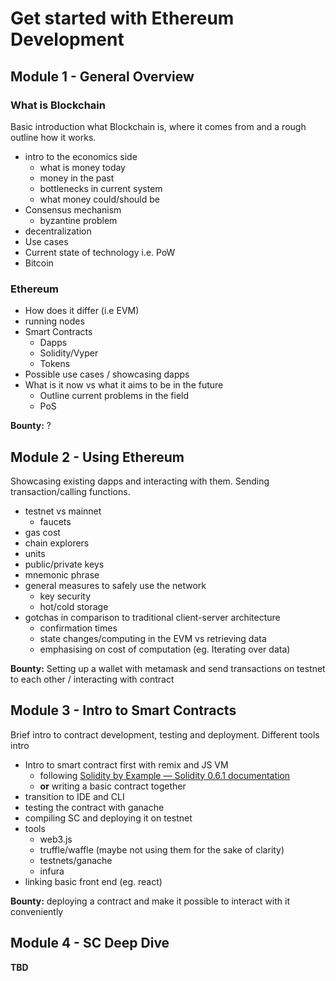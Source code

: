 # Get started with Ethereum Development
## Module 1 - General Overview
### What is Blockchain
Basic introduction what Blockchain is, where it comes from and a rough outline how it works.

* intro to the economics side
	* what is money today
	* money in the past
	* bottlenecks in current system
	* what money could/should be
* Consensus mechanism
	* byzantine problem
* decentralization
* Use cases
* Current state of technology i.e. PoW
* Bitcoin

### Ethereum 
* How does it differ (i.e EVM)
* running nodes
* Smart Contracts
	* Dapps 
	* Solidity/Vyper
	* Tokens
* Possible use cases / showcasing dapps
* What is it now vs what it aims to be in the future
	* Outline current problems in the field
	* PoS

**Bounty:** ?

## Module 2 - Using Ethereum
Showcasing existing dapps and interacting with them. Sending transaction/calling functions. 

* testnet vs mainnet 
	* faucets
* gas cost
* chain explorers
* units
* public/private keys
* mnemonic phrase
* general measures to safely use the network
	* key security
	* hot/cold storage
* gotchas in comparison to traditional client-server architecture
	* confirmation times
	* state changes/computing in the EVM vs retrieving data
	* emphasising on cost of computation (eg. Iterating over data)

**Bounty:** Setting up a wallet with metamask and send transactions on testnet to each other / interacting with contract

## Module 3 - Intro to Smart Contracts
Brief intro to contract development, testing and deployment. Different tools intro

* Intro to smart contract first with remix and JS VM
	* following [Solidity by Example — Solidity 0.6.1 documentation](https://solidity.readthedocs.io/en/v0.6.1/solidity-by-example.html) 
	* **or** writing a basic contract together 
* transition to IDE and CLI
* testing the contract  with ganache
* compiling SC and deploying it on testnet
*  tools
	* web3.js
	* truffle/waffle (maybe not using them for the sake of clarity)
	* testnets/ganache
	* infura
* linking basic front end (eg. react) 

**Bounty:** deploying a contract and make it possible to interact with it conveniently

## Module 4 - SC Deep Dive
**TBD**